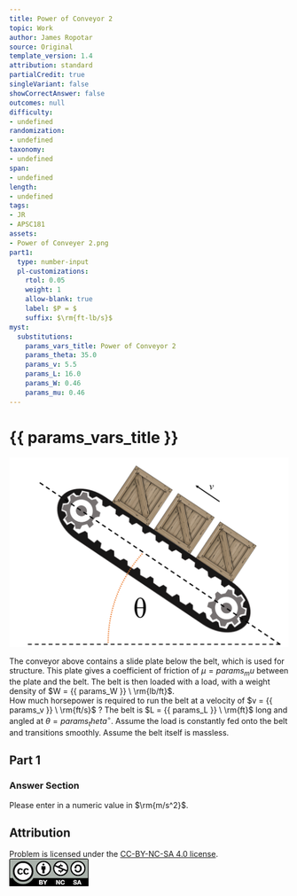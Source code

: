 ```yaml
---
title: Power of Conveyor 2
topic: Work
author: James Ropotar
source: Original
template_version: 1.4
attribution: standard
partialCredit: true
singleVariant: false
showCorrectAnswer: false
outcomes: null
difficulty:
- undefined
randomization:
- undefined
taxonomy:
- undefined
span:
- undefined
length:
- undefined
tags:
- JR
- APSC181
assets:
- Power of Conveyer 2.png
part1:
  type: number-input
  pl-customizations:
    rtol: 0.05
    weight: 1
    allow-blank: true
    label: $P = $
    suffix: $\rm{ft-lb/s}$
myst:
  substitutions:
    params_vars_title: Power of Conveyor 2
    params_theta: 35.0
    params_v: 5.5
    params_L: 16.0
    params_W: 0.46
    params_mu: 0.46
---
```

# {{ params_vars_title }}
<img src="Power of Conveyer 2.png" width=600>

The conveyor above contains a slide plate below the belt, which is used for structure.
This plate gives a coefficient of friction of $\mu = {{ params_mu }}$ between the plate and the belt.
The belt is then loaded with a load, with a weight density of $W = {{ params_W }} \ \rm{lb/ft}$.\
How much horsepower is required to run the belt at a velocity of $v = {{ params_v }} \ \rm{ft/s}$ ?
The belt is $L = {{ params_L }} \ \rm{ft}$ long and angled at $\theta = {{ params_theta }}^{\circ}$.
Assume the load is constantly fed onto the belt and transitions smoothly.
Assume the belt itself is massless.

## Part 1

### Answer Section

Please enter in a numeric value in $\rm{m/s^2}$.

## Attribution

Problem is licensed under the [CC-BY-NC-SA 4.0 license](https://creativecommons.org/licenses/by-nc-sa/4.0/).<br> ![The Creative Commons 4.0 license requiring attribution-BY, non-commercial-NC, and share-alike-SA license.](https://raw.githubusercontent.com/firasm/bits/master/by-nc-sa.png)